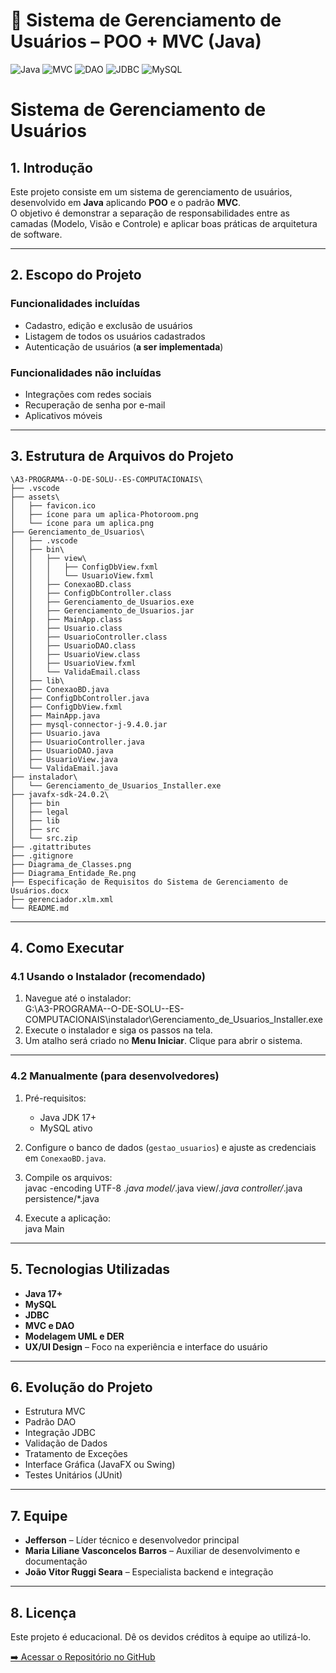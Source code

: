 # 📂 Sistema de Gerenciamento de Usuários – POO + MVC (Java)

![Java](https://img.shields.io/badge/Java-17%2B-blue?style=for-the-badge&logo=java)
![MVC](https://img.shields.io/badge/Pattern-MVC-orange?style=for-the-badge)
![DAO](https://img.shields.io/badge/Pattern-DAO-blueviolet?style=for-the-badge)
![JDBC](https://img.shields.io/badge/Database-JDBC-red?style=for-the-badge)
![MySQL](https://img.shields.io/badge/SGBD-MySQL-blue?style=for-the-badge&logo=mysql)

# Sistema de Gerenciamento de Usuários

## 1. Introdução

Este projeto consiste em um sistema de gerenciamento de usuários, desenvolvido em **Java** aplicando **POO** e o padrão **MVC**.  
O objetivo é demonstrar a separação de responsabilidades entre as camadas (Modelo, Visão e Controle) e aplicar boas práticas de arquitetura de software.

---

## 2. Escopo do Projeto

### Funcionalidades incluídas
- Cadastro, edição e exclusão de usuários  
- Listagem de todos os usuários cadastrados  
- Autenticação de usuários (**a ser implementada**)  

### Funcionalidades não incluídas
- Integrações com redes sociais  
- Recuperação de senha por e-mail  
- Aplicativos móveis  

---

## 3. Estrutura de Arquivos do Projeto

```plaintext
\A3-PROGRAMA--O-DE-SOLU--ES-COMPUTACIONAIS\
├── .vscode
├── assets\
│   ├── favicon.ico
│   ├── ícone para um aplica-Photoroom.png
│   └── ícone para um aplica.png
├── Gerenciamento_de_Usuarios\
│   ├── .vscode
│   ├── bin\
│   │   ├── view\
│   │   │   ├── ConfigDbView.fxml
│   │   │   └── UsuarioView.fxml
│   │   ├── ConexaoBD.class
│   │   ├── ConfigDbController.class
│   │   ├── Gerenciamento_de_Usuarios.exe
│   │   ├── Gerenciamento_de_Usuarios.jar
│   │   ├── MainApp.class
│   │   ├── Usuario.class
│   │   ├── UsuarioController.class
│   │   ├── UsuarioDAO.class
│   │   ├── UsuarioView.class
│   │   ├── UsuarioView.fxml
│   │   └── ValidaEmail.class
│   ├── lib\
│   ├── ConexaoBD.java
│   ├── ConfigDbController.java
│   ├── ConfigDbView.fxml
│   ├── MainApp.java
│   ├── mysql-connector-j-9.4.0.jar
│   ├── Usuario.java
│   ├── UsuarioController.java
│   ├── UsuarioDAO.java
│   ├── UsuarioView.java
│   └── ValidaEmail.java
├── instalador\
│   └── Gerenciamento_de_Usuarios_Installer.exe
├── javafx-sdk-24.0.2\
│   ├── bin
│   ├── legal
│   ├── lib
│   ├── src
│   └── src.zip
├── .gitattributes
├── .gitignore
├── Diagrama_de_Classes.png
├── Diagrama_Entidade_Re.png
├── Especificação de Requisitos do Sistema de Gerenciamento de Usuários.docx
├── gerenciador.xlm.xml
└── README.md
```

---

## 4. Como Executar

### 4.1 Usando o Instalador (recomendado)

1. Navegue até o instalador:  
   G:\A3-PROGRAMA--O-DE-SOLU--ES-COMPUTACIONAIS\instalador\Gerenciamento_de_Usuarios_Installer.exe
2. Execute o instalador e siga os passos na tela.  
3. Um atalho será criado no **Menu Iniciar**. Clique para abrir o sistema.

---

### 4.2 Manualmente (para desenvolvedores)

1. Pré-requisitos:  
   - Java JDK 17+  
   - MySQL ativo  

2. Configure o banco de dados (`gestao_usuarios`) e ajuste as credenciais em `ConexaoBD.java`.  

3. Compile os arquivos:  
   javac -encoding UTF-8 *.java model/*.java view/*.java controller/*.java persistence/*.java

4. Execute a aplicação:  
   java Main

---

## 5. Tecnologias Utilizadas

- **Java 17+**  
- **MySQL**  
- **JDBC**  
- **MVC e DAO**  
- **Modelagem UML e DER**  
- **UX/UI Design** – Foco na experiência e interface do usuário

---

## 6. Evolução do Projeto

- Estrutura MVC  
- Padrão DAO  
- Integração JDBC  
- Validação de Dados  
- Tratamento de Exceções  
- Interface Gráfica (JavaFX ou Swing)  
- Testes Unitários (JUnit)
---

## 7. Equipe

- **Jefferson** – Líder técnico e desenvolvedor principal  
- **Maria Liliane Vasconcelos Barros** – Auxiliar de desenvolvimento e documentação  
- **João Vitor Ruggi Seara** – Especialista backend e integração  

---

## 8. Licença

Este projeto é educacional. Dê os devidos créditos à equipe ao utilizá-lo.

[➡️ Acessar o Repositório no GitHub](https://github.com/jeffersonjaily/A3-PROGRAMA--O-DE-SOLU--ES-COMPUTACIONAIS)


